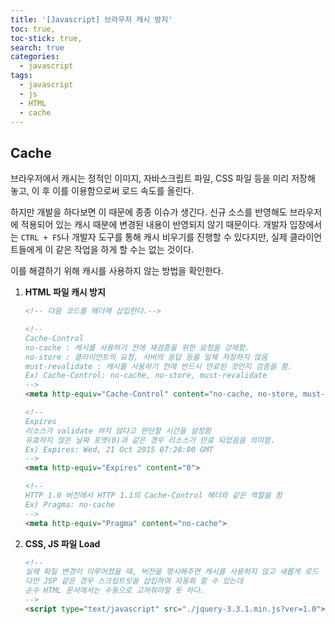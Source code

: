 ```yaml
---
title: '[Javascript] 브라우저 캐시 방지'
toc: true,
toc-stick: true,
search: true
categories:
  - javascript
tags:
  - javascript
  - js
  - HTML
  - cache
---
```


## Cache

브라우저에서 캐시는 정적인 이미지, 자바스크립트 파일, CSS 파일 등을 미리 저장해 놓고,
이 후 이를 이용함으로써 로드 속도를 올린다.  

하지만 개발을 하다보면 이 때문에 종종 이슈가 생긴다. 
신규 소스를 반영해도 브라우저에 적용되어 있는 캐시 때분에 변경된 내용이 반영되지 않기 때문이다.
개발자 입장에서는 ```CTRL + F5```나 개발자 도구를 통해 캐시 비우기를 진행할 수 있다지만,
실제 클라이언트들에게 이 같은 작업을 하게 할 수는 없는 것이다.  

이를 해결하기 위해 캐시를 사용하지 않는 방법을 확인한다.

1. **HTML 파일 캐시 방지**
	``` html
	<!-- 다음 코드를 헤더에 삽입한다.-->
	
	<!-- 
	Cache-Control
	no-cache : 캐시를 사용하기 전에 재검증을 위한 요청을 강제함.
	no-store : 클라이언트의 요청, 서버의 응답 등을 일체 저장하지 않음
	must-revalidate : 캐시를 사용하기 전에 반드시 만료된 것인지 검증을 함.
	Ex) Cache-Control: no-cache, no-store, must-revalidate
	-->
	<meta http-equiv="Cache-Control" content="no-cache, no-store, must-revalidate">

	<!-- 
	Expires
	리소스가 validate 하지 않다고 판단할 시간을 설정함
	유효하지 않은 날짜 포맷(0)과 같은 경우 리소스가 만료 되었음을 의미함.
	Ex) Expires: Wed, 21 Oct 2015 07:28:00 GMT
	-->
	<meta http-equiv="Expires" content="0">

	<!-- 
	HTTP 1.0 버전에서 HTTP 1.1의 Cache-Control 헤더와 같은 역할을 함
	Ex) Pragma: no-cache
	-->
	<meta http-equiv="Pragma" content="no-cache">
	```

2. **CSS, JS 파일 Load**
	``` html
	<!--
	실제 파일 변경이 이루어졌을 때, 버전을 명시해주면 캐시를 사용하지 않고 새롭게 로드
	다만 JSP 같은 경우 스크립트릿을 삽입하여 자동화 할 수 있는데 
	순수 HTML 문서에서는 수동으로 고쳐줘야할 듯 하다.
	-->
	<script type="text/javascript" src="./jquery-3.3.1.min.js?ver=1.0"></script>
	```